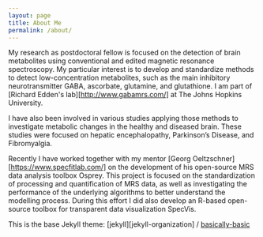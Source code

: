 ```yaml
---
layout: page
title: About Me
permalink: /about/
---
```

My research as postdoctoral fellow is focused on the detection of brain metabolites using conventional and edited magnetic resonance spectroscopy. My particular interest is to develop and standardize methods to detect low-concentration metabolites, such as the main inhibitory neurotransmitter GABA, ascorbate, glutamine, and glutathione. I am part of [Richard Edden's lab][http://www.gabamrs.com/] at The Johns Hopkins University.

I have also been involved in various studies applying those methods to investigate metabolic changes in the healthy and diseased brain. These studies were focused on hepatic encephalopathy, Parkinson’s Disease, and Fibromyalgia.

Recently I have worked together with my mentor [Georg Oeltzschner][https://www.specfitlab.com/] on the development of his open-source MRS data analysis toolbox Osprey. This project is focused on the standardization of processing and quantification of MRS data, as well as investigating the performance of the underlying algorithms to better understand the modelling process. During this effort I did also develop an R-based open-source toolbox for transparent data visualization SpecVis.



This is the base Jekyll theme:
[jekyll][jekyll-organization] /
[basically-basic](https://github.com/mmistakes/jekyll-theme-basically-basic)
